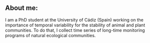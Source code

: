 ## About me:

I am a PhD student at the University of Cádiz (Spain) working on the importance of temporal variability for the stability of animal and plant communities.
To do that, I collect time series of long-time monitoring programs of natural ecological communities.

